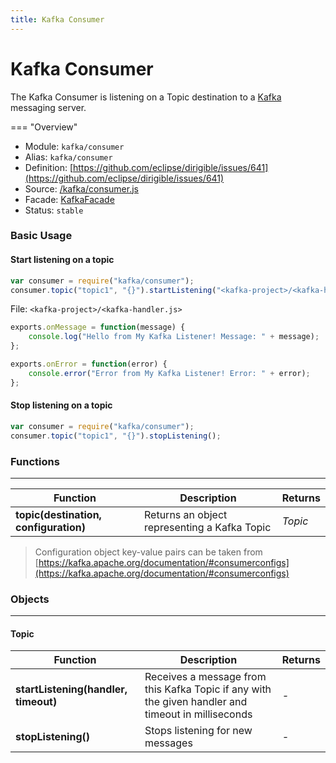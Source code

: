 ```yaml
---
title: Kafka Consumer
---
```


Kafka Consumer
===

The Kafka Consumer is listening on a Topic destination to a [Kafka](http://kafka.apache.org/) messaging server.

=== "Overview"
- Module: `kafka/consumer`
- Alias: `kafka/consumer`
- Definition: [https://github.com/eclipse/dirigible/issues/641](https://github.com/eclipse/dirigible/issues/641)
- Source: [/kafka/consumer.js](https://github.com/dirigiblelabs/ext-kafka/blob/master/kafka/consumer.js)
- Facade: [KafkaFacade](https://github.com/eclipse/dirigible/blob/master/api/api-facade/api-kafka/src/main/java/org/eclipse/dirigible/api/kafka/KafkaFacade.java)
- Status: `stable`


### Basic Usage

#### Start listening on a topic

```javascript
var consumer = require("kafka/consumer");
consumer.topic("topic1", "{}").startListening("<kafka-project>/<kafka-handler>", 1000);
```

File: `<kafka-project>/<kafka-handler.js>`
```javascript
exports.onMessage = function(message) {
	console.log("Hello from My Kafka Listener! Message: " + message);
};

exports.onError = function(error) {
	console.error("Error from My Kafka Listener! Error: " + error);
};
```

#### Stop listening on a topic
```javascript
var consumer = require("kafka/consumer");
consumer.topic("topic1", "{}").stopListening();
```


### Functions

---

Function     | Description | Returns
------------ | ----------- | --------
**topic(destination, configuration)**   | Returns an object representing a Kafka Topic | *Topic*

> Configuration object key-value pairs can be taken from [https://kafka.apache.org/documentation/#consumerconfigs](https://kafka.apache.org/documentation/#consumerconfigs)


### Objects

---

#### Topic

Function     | Description | Returns
------------ | ----------- | --------
**startListening(handler, timeout)**   | Receives a message from this Kafka Topic if any with the given handler and timeout in milliseconds | *-*
**stopListening()**   | Stops listening for new messages | *-*


 
